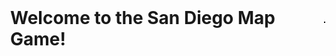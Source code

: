 <!DOCTYPE html>
<html>
<head>
  <h1>Welcome to the San Diego Map Game!</h1>
  <style>
    body {
      display: flex;
      justify-content: center;
      align-items: center;
      height: 100vh;
      margin: 0;
    }
    #canvas {
      border: 1px solid #000000;
      background-image: url('SDmap.png');
      background-position: center;
    }
  </style>
</head>
<body>
  <canvas id="canvas" width="1072" height="829"></canvas>
  <script>
    // Vertex class to represent each HTML element
    class Vertex {
      constructor(id, x, y) {
        this.id = id; // id of the vertex
        this.x = x; // x-coordinate of the vertex
        this.y = y; // y-coordinate of the vertex
        this.adjacent = []; // array to store adjacent vertices
        this.connected = false; // flag to indicate if vertex is connected
      }
      // Function to add an adjacent vertex
      addAdjacent(vertex) {
        this.adjacent.push(vertex);
      }
    }
    // Graph class to hold all the vertices
    class Graph {
      constructor() {
        this.vertices = []; // array to store all vertices
        this.map = {}; // hash map to store vertices by their ids
      }
      // Function to add a vertex to the graph
      addVertex(vertex) {
        this.vertices.push(vertex);
        this.map[vertex.id] = vertex; // add vertex to the map
      }
      // Function to check if all vertices are connected
      checkAllVerticesConnected() {
        for (const vertex of this.vertices) {
          if (!vertex.connected) {
            return false;
          }
        }
        return true;
      }
    }
    // Function to calculate the Euclidean distance between two vertices
    function calculateDistance(v1, v2) {
      const dx = v1.x - v2.x;
      const dy = v1.y - v2.y;
      return Math.sqrt(dx * dx + dy * dy);
    }
    // Function to draw the graph on the canvas
    function drawGraph(graph) {
      const canvas = document.getElementById("canvas");
      const ctx = canvas.getContext("2d");
      ctx.clearRect(0, 0, canvas.width, canvas.height); // clear the canvas
      // Draw all vertices as white circles
      graph.vertices.forEach((vertex) => {
        ctx.beginPath();
        ctx.arc(vertex.x, vertex.y, 10, 0, 2 * Math.PI);
        ctx.fillStyle = vertex.connected ? "#00FF00" : "#FFFFFF";
        ctx.fill();
        ctx.closePath();
      });
      // Draw the connected lines
      ctx.beginPath();
      ctx.strokeStyle = "#FF0000";
      ctx.lineWidth = 3;
      graph.vertices.forEach((vertex) => {
        vertex.adjacent.forEach((adjacentVertex) => {
          ctx.moveTo(vertex.x, vertex.y);
          ctx.lineTo(adjacentVertex.x, adjacentVertex.y);
        });
      });
      ctx.stroke();
      ctx.closePath();
    }
    // Function to handle the mouse down event
    function handleMouseDown(e) {
      if (allVerticesConnected) {
        return; // Return early if all vertices are already connected
      }
      const canvas = e.target;
      const rect = canvas.getBoundingClientRect();
      const mouseX = e.clientX - rect.left;
      const mouseY = e.clientY - rect.top;
      // Find the vertex that the user clicked on (if any)
      const vertex = graph.vertices.find((vertex) => {
        const dx = vertex.x - mouseX;
        const dy = vertex.y - mouseY;
        return dx * dx + dy * dy <= 100; // check if the click is within the vertex's radius
      });
      if (vertex) {
        // Store the selected vertex and the starting position of the line
        selectedVertex = vertex;
        lineStartX = vertex.x;
        lineStartY = vertex.y;
        // Add mouse move and mouse up event listeners
        canvas.addEventListener("mousemove", handleMouseMove);
        canvas.addEventListener("mouseup", handleMouseUp);
      }
    }
    // Function to handle the mouse move event
    function handleMouseMove(e) {
      const canvas = e.target;
      const rect = canvas.getBoundingClientRect();
      const mouseX = e.clientX - rect.left;
      const mouseY = e.clientY - rect.top;
      // Update the line end position
      lineEndX = mouseX;
      lineEndY = mouseY;
      // Redraw the canvas
      drawGraph(graph);
      // Draw the temporary line from the selected vertex to the mouse position
      const ctx = canvas.getContext("2d");
      ctx.beginPath();
      ctx.strokeStyle = "#0000FF";
      ctx.lineWidth = 2;
      ctx.moveTo(lineStartX, lineStartY);
      ctx.lineTo(lineEndX, lineEndY);
      ctx.stroke();
      ctx.closePath();
    }
    // Function to handle the mouse up event
    function handleMouseUp(e) {
      const canvas = e.target;
      // Find the vertex that the user released the mouse on (if any)
      const vertex = graph.vertices.find((vertex) => {
        const dx = vertex.x - lineEndX;
        const dy = vertex.y - lineEndY;
        const distance = Math.sqrt(dx * dx + dy * dy);
        return distance <= 20; // check if the release point is within 20 pixels of the vertex
      });
      if (vertex && !vertex.connected) {
        // Connect the line to the snapped vertex
        selectedVertex.addAdjacent(vertex);
        vertex.addAdjacent(selectedVertex);
        // Set the vertices as connected
        selectedVertex.connected = true;
        vertex.connected = true;
        // Redraw the canvas with the updated graph and line connection
        drawGraph(graph);
        // Check if all vertices are connected
        allVerticesConnected = graph.checkAllVerticesConnected();
        console.log("All vertices connected:", allVerticesConnected);
      }
      // Reset the line positions and remove the event listeners
      lineStartX = null;
      lineStartY = null;
      lineEndX = null;
      lineEndY = null;
      selectedVertex = null;
      canvas.removeEventListener("mousemove", handleMouseMove);
      canvas.removeEventListener("mouseup", handleMouseUp);
    }
    // Create the graph
    const graph = new Graph();
    const v1 = new Vertex("A", 69, 69);
    const v2 = new Vertex("B", 222, 122);
    const v3 = new Vertex("C", 333, 125);
    const v4 = new Vertex("D", 235, 464);
    const v5 = new Vertex("E", 726, 123);
    const v6 = new Vertex("F", 46, 75);
    graph.addVertex(v1);
    graph.addVertex(v2);
    graph.addVertex(v3);
    graph.addVertex(v4);
    graph.addVertex(v5);
    graph.addVertex(v6);
    // Add some initial connections
    // Initialize variables
    let selectedVertex = null;
    let lineStartX = null;
    let lineStartY = null;
    let lineEndX = null;
    let lineEndY = null;
    let allVerticesConnected = graph.checkAllVerticesConnected();
    // Draw the initial graph
    drawGraph(graph);
    // Add mouse down event listener
    const canvas = document.getElementById("canvas");
    canvas.addEventListener("mousedown", handleMouseDown);
  </script>
</body>
</html>

